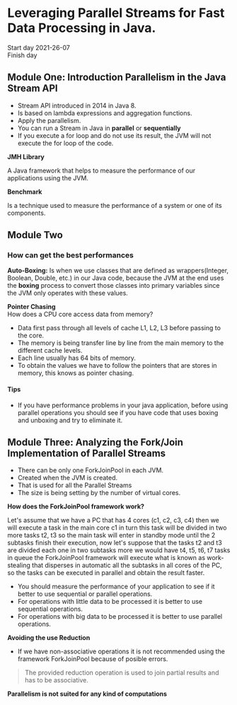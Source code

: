 # Leveraging Parallel Streams for Fast Data Processing in Java.

Start day 2021-26-07 <br>
Finish day

## Module One: Introduction Parallelism in the Java Stream API

- Stream API introduced in 2014 in Java 8.
- Is based on lambda expressions and aggregation functions.
- Apply the parallelism.
- You can run a Stream in Java in **parallel** or **sequentially**
- If you execute a for loop and do not use its result, the JVM will not execute
  the for loop of the code.

**JMH Library**

A Java framework that helps to measure the performance of our applications using the JVM.

**Benchmark**

Is a technique used to measure the performance of a system or one of its components.

## Module Two

### How can get the best performances

**Auto-Boxing:** Is when we use classes that are defined as wrappers(Integer, Boolean, 
Double, etc.) in our Java code, because the JVM at the end uses the **boxing** process 
to convert those classes into primary variables since the JVM only operates with these 
values.

**Pointer Chasing** <br>
How does a CPU core access data from memory?<br>
- Data first pass through all levels of cache L1, L2, L3 before passing to the core.
- The memory is being transfer line by line from the main memory to the different 
  cache levels.
- Each line usually has 64 bits of memory.
- To obtain the values we have to follow the pointers that are stores in memory, this 
  knows as pointer chasing.

#### Tips

- If you have performance problems in your java application, before using parallel 
  operations you should see if you have code that uses boxing and unboxing and try to 
  eliminate it.
  
## Module Three: Analyzing the Fork/Join Implementation of Parallel Streams

- There can be only one ForkJoinPool in each JVM.
- Created when the JVM is created.
- That is used for all the Parallel Streams
- The size is being setting by the number of virtual cores.

**How does the ForkJoinPool framework work?** <br>

Let's assume that we have a PC that has 4 cores (c1, c2, c3, c4) then we will execute 
a task in the main core c1 in turn this task will be divided in two more tasks t2, t3 
so the main task will enter in standby mode until the 2 subtasks finish their 
execution, now let's suppose that the tasks t2 and t3 are divided each one in two 
subtasks more we would have t4, t5, t6, t7 tasks in queue the ForkJoinPool framework 
will execute what is known as work-stealing that disperses in automatic all the 
subtasks in all cores of the PC, so the tasks can be executed in parallel and obtain 
the result faster. 

- You should measure the performance of your application to see if it better to use 
  sequential or parallel operations.
- For operations with little data to be processed it is better to use sequential 
  operations.
- For operations with big data to be processed it is better to use parallel operations.  


**Avoiding the use Reduction**<br>
- If we have non-associative operations it is not recommended using the framework 
  ForkJoinPool because of posible errors.

> The provided reduction operation is used to join partial results and has to be 
> associative.

**Parallelism is not suited for any kind of computations**<br>
